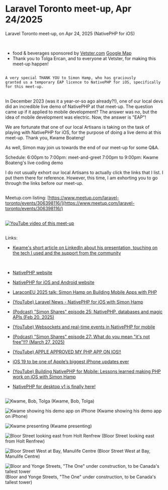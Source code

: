 # Laravel Toronto meet-up, Apr 24/2025
Laravel Toronto meet-up, on Apr 24, 2025 (NativePHP for iOS)

<br>

- food & beverages sponsored by [Vetster.com](https://vetster.com) [Google Map](https://maps.app.goo.gl/eEqA4F8LPNsi5nqZA)
- Thank you to Tolga Ercan, and to everyone at Vetster, for making this meet-up happen!

##
<code>A very special THANK YOU to Simon Hamp, who has graciously granted us a temporary EAP licence to NativePHP for iOS, specifically for this meet-up. </code>

##
In December 2023 (was it a year-or-so ago already?!), one of our local devs did an incredible live demo of NativePHP at that meet-up. The question came up if it applied to mobile development? The answer was no, but the idea of mobile development was electric. Now, the answer is "EAP"! 

We are fortunate that one of our local Artisans is taking on the task of playing with NativePHP for iOS, for the purpose of doing a live demo at this meet-up. Thank you, Kwame Boateng!

As well, Simon may join us towards the end of our meet-up for some Q&A. 

Schedule:
6:00pm to 7:00pm: meet-and-greet
7:00pm to 9:00pm: Kwame Boateng's live coding demo

I do not usually exhort our local Artisans to actually click the links that I list. I put them there for reference. However, this time, I am exhorting you to go through the links before our meet-up. 

##
Meetup.com listing: [https://www.meetup.com/laravel-toronto/events/306398116/](https://www.meetup.com/laravel-toronto/events/306398116/)

##
[![YouTube video of this meet-up](https://img.youtube.com/vi/b-vUT5U7rwg/0.jpg)](https://www.youtube.com/watch?v=b-vUT5U7rwg)

##
Links:
- [Kwame's short article on LinkedIn about his presentation, touching on the tech I used and the support from the community](https://www.linkedin.com/pulse/rise-dead-language-kwame-twum-asamoah-boateng-uroaf)

  <br>

- [NativePHP website](https://nativephp.com)
- [NativePHP for iOS and Android website](https://nativephp.com/mobile)
- [LaraconEU 2025 talk: Simon Hamp on Building Mobile Apps with PHP](https://www.youtube.com/watch?v=CsM66a0koAM)
- [(YouTube) Laravel News - NativePHP for iOS with Simon Hamp](https://www.youtube.com/watch?v=xfeLgTmq4Jg)
- [(Podcast) "Simon Shares" episode 25: NativePHP, databases and magic APIs (Feb 20, 2025)](https://simonhamp.transistor.fm/25)
- [(YouTube) Websockets and real-time events in NativePHP for mobile](https://www.youtube.com/watch?v=6jS_0FKW_Bo)
- [(Podcast) "Simon Shares" episode 27: What do you mean "it's not free"!!? (March 27, 2025)](https://simonhamp.transistor.fm/27)
- [(YouTube) APPLE APPROVED MY PHP APP ON IOS!!](https://www.youtube.com/watch?v=sepSVW2sHhM)
- [iOS 19 to be one of Apple’s biggest iPhone updates ever](https://9to5mac.com/2025/03/10/ios-19-update-new-design-features-and-more/)
- [(YouTube) Building NativePHP for Mobile: Lessons learned making PHP work on iOS with Simon Hamp](https://www.youtube.com/watch?v=Ekgn62aEK58)
- [NativePHP for desktop v1 is finally here!](https://github.com/orgs/NativePHP/discussions/547)

##

![Kwame, Bob, Tolga](/IMG_0279.png)
(Kwame, Bob, Tolga)

![Kwame showing his demo app on iPhone](/IMG_0280.png)
(Kwame showing his demo app on iPhone)

![Kwame presenting](/IMG_0281.png)
(Kwame presenting)

![Bloor Street looking east from Holt Renfrew](/IMG_0265.png)
(Bloor Street looking east from Holt Renfrew)

![Bloor Street West at Bay, Manulife Centre](/IMG_0262.png)
(Bloor Street West at Bay, Manulife Centre)

![Bloor and Yonge Streets, "The One" under construction, to be Canada's tallest tower](/IMG_0259.png)
(Bloor and Yonge Streets, "The One" under construction, to be Canada's tallest tower)
